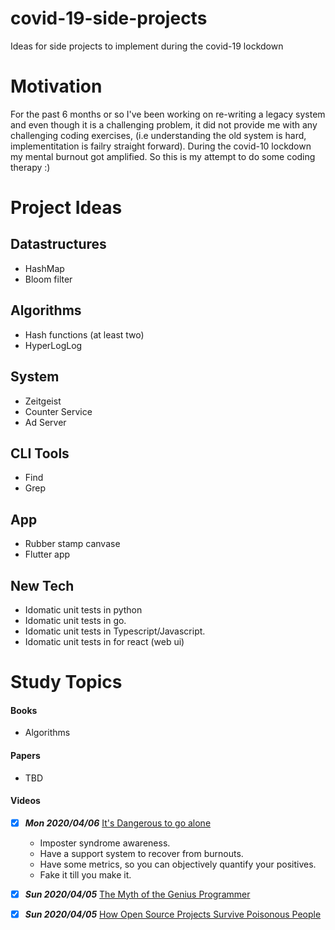 # covid-19-side-projects
Ideas for side projects to implement during the covid-19 lockdown

# Motivation
For the past 6 months or so I've been working on re-writing a legacy system and even though it is a challenging problem, it did not provide me with any challenging coding exercises, (i.e understanding the old system is hard, implementitation is failry straight forward). During the covid-10 lockdown my mental burnout got amplified. So this is my attempt to do some coding therapy :)

# Project Ideas 
## Datastructures
- HashMap
- Bloom filter

## Algorithms
- Hash functions (at least two)
- HyperLogLog

## System
- Zeitgeist
- Counter Service
- Ad Server

## CLI Tools
- Find
- Grep

## App
- Rubber stamp canvase
- Flutter app

## New Tech
- Idomatic unit tests in python
- Idomatic unit tests in go.
- Idomatic unit tests in Typescript/Javascript.
- Idomatic unit tests in for react (web ui)


# Study Topics
#### Books
- Algorithms

#### Papers
- TBD

#### Videos
- [x] ***Mon 2020/04/06*** [It's Dangerous to go alone](https://www.youtube.com/watch?v=1i8ylq4j_EY) 
  - Imposter syndrome awareness.
  - Have a support system to recover from burnouts.
  - Have some metrics, so you can objectively quantify your positives.
  - Fake it till you make it.

- [x] ***Sun 2020/04/05*** [The Myth of the Genius Programmer](https://www.youtube.com/watch?v=0SARbwvhupQ)
- [x] ***Sun 2020/04/05*** [How Open Source Projects Survive Poisonous People](https://www.youtube.com/watch?v=ZSFDm3UYkeE)
 
